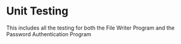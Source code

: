 # Unit Testing
This includes all the testing for both the File Writer Program and the Password Authentication Program
